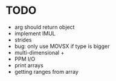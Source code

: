 # TODO

* arg should return <arg> object
* implement IMUL
* strides
* bug: only use MOVSX if type is bigger
* multi-dimensional +
* PPM I/O
* print arrays
* getting ranges from array
